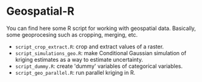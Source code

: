 # Geospatial-R
You can find here some R script for working with geospatial data. Basically, some geoprocesing such as cropping, merging, etc.
- `script_crop_extract.R`: crop and extract values of a raster.
- `script_simulations_geo.R`: make Conditional Gaussian simulation of kriging estimates as a way to estimate uncertainty.
- `script_dummy.R`: create 'dummy' variables of categorical variables.
- `script_geo_parallel.R`: run parallel kriging in R.
